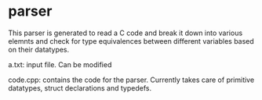 # parser

This parser is generated to read a C code and break it down into various elemnts and check for type equivalences between different variables based on their datatypes.

a.txt: input file. Can be modified

code.cpp: contains the code for the parser. Currently takes care of primitive datatypes, struct declarations and typedefs.

